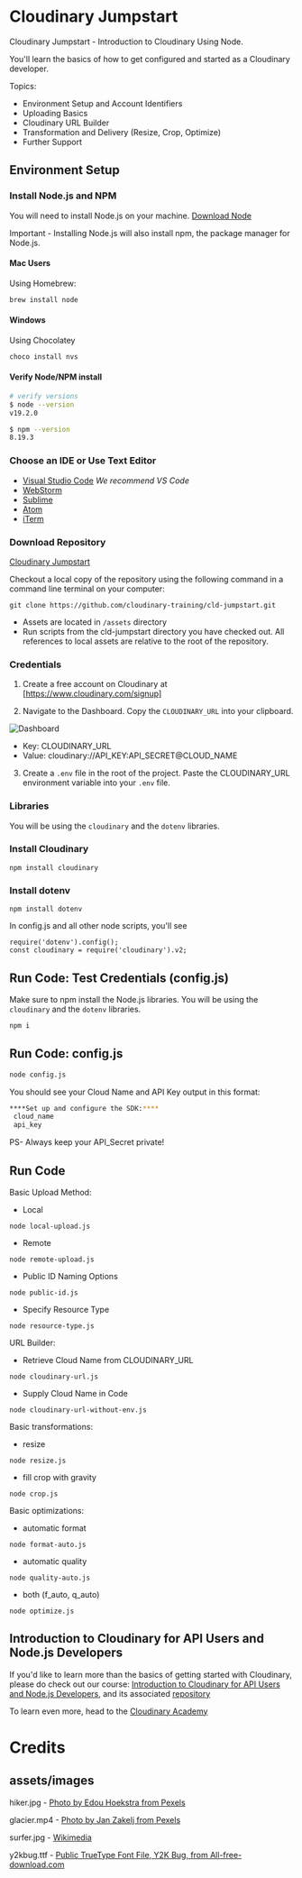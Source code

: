# Cloudinary Jumpstart
Cloudinary Jumpstart - Introduction to Cloudinary Using Node.

You'll learn the basics of how to get configured and started as a Cloudinary developer.

Topics:
- Environment Setup and Account Identifiers
- Uploading Basics
- Cloudinary URL Builder
- Transformation and Delivery (Resize, Crop, Optimize)
- Further Support


## Environment Setup

### Install Node.js and NPM
You will need to install Node.js on your machine.
[Download Node](https://nodejs.org/en/download/)

 Important - Installing Node.js will also install npm, the package manager for Node.js.

#### Mac Users
Using Homebrew:

```bash
brew install node
```

#### Windows
Using Chocolatey

```bash
choco install nvs
```

#### Verify Node/NPM install

```bash
# verify versions
$ node --version
v19.2.0

$ npm --version
8.19.3
```

### Choose an IDE or Use Text Editor

- [Visual Studio Code](https://code.visualstudio.com/download) *We recommend VS Code*
- [WebStorm](https://www.jetbrains.com/webstorm/) 
- [Sublime](https://www.sublimetext.com/) 
- [Atom](https://atom.io/) 
- [iTerm](https://iterm2.com/) 

### Download Repository

[Cloudinary Jumpstart](https://github.com/cloudinary-training/cld-jumpstart)

Checkout a local copy of the repository using the following command in a command line terminal on your computer:

```git clone https://github.com/cloudinary-training/cld-jumpstart.git```

- Assets are located in `/assets` directory
- Run scripts from the cld-jumpstart directory you have checked out. All references to local assets are relative to the root of the repository.

### Credentials

1. Create a free account on Cloudinary at [https://www.cloudinary.com/signup]

2. Navigate to the Dashboard. Copy the `CLOUDINARY_URL` into your clipboard.

![Dashboard](/assets/env_variable.png)

- Key: CLOUDINARY_URL
- Value: cloudinary://API_KEY:API_SECRET@CLOUD_NAME


3. Create a `.env` file in the root of the project. Paste the CLOUDINARY_URL environment variable into your `.env` file.


### Libraries

You will be using the `cloudinary` and the `dotenv` libraries.

### Install Cloudinary

```
npm install cloudinary
```

### Install dotenv

```
npm install dotenv 
```
In config.js and all other node scripts, you'll see 

```
require('dotenv').config();
const cloudinary = require('cloudinary').v2;

```

## Run Code: Test Credentials (config.js)

Make sure to npm install the Node.js libraries. You will be using the `cloudinary` and the `dotenv` libraries.

```bash
npm i
```

## Run Code: config.js

```bash
node config.js
```
You should see your Cloud Name and API Key output in this format:

```bash
****Set up and configure the SDK:****
 cloud_name
 api_key 
```
PS- Always keep your API_Secret private!

## Run Code

Basic Upload Method:
- Local
```
node local-upload.js
```
- Remote
```
node remote-upload.js
```
- Public ID Naming Options
```
node public-id.js
```
- Specify Resource Type
```
node resource-type.js
```
URL Builder:
- Retrieve Cloud Name from CLOUDINARY_URL
```
node cloudinary-url.js
```
- Supply Cloud Name in Code
```
node cloudinary-url-without-env.js
```
Basic transformations:
- resize
```
node resize.js
```
- fill crop with gravity

```
node crop.js
```

Basic optimizations:
- automatic format
```
node format-auto.js
```

- automatic quality
```
node quality-auto.js
```

- both (f_auto, q_auto)
```
node optimize.js
```
## Introduction to Cloudinary for API Users and Node.js Developers

If you'd like to learn more than the basics of getting started with Cloudinary, please do check out our course: [Introduction to Cloudinary for API Users and Node.js Developers](https://training.cloudinary.com/courses/introduction-for-api-users-developers), and its associated [repository](https://github.com/cloudinary-training/cld-intro-nodejs)

To learn even more, head to the [Cloudinary Academy](https://training.cloudinary.com)

# Credits 

## assets/images  

hiker.jpg - [Photo by Edou Hoekstra from Pexels](https://www.pexels.com/photo/man-in-white-shirt-and-black-shorts-standing-on-rock-near-lake-3756719/)

glacier.mp4 - [Photo by Jan Zakelj from Pexels](https://www.pexels.com/video/cold-glacier-iceberg-melting-9358281/)

surfer.jpg - [Wikimedia](https://upload.wikimedia.org/wikipedia/commons/thumb/4/4e/Mavericks_Surf_Contest_2010b.jpg/2880px-Mavericks_Surf_Contest_2010b.jpg)

y2kbug.ttf - [Public TrueType Font File, Y2K Bug, from All-free-download.com](https://all-free-download.com/font/download/y2k_bug_6919020.html)